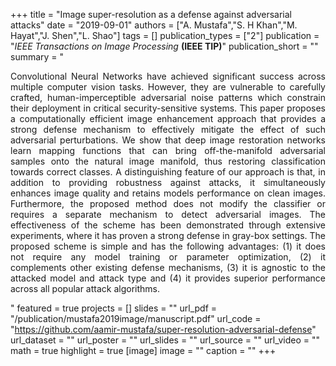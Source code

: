 +++
title = "Image super-resolution as a defense against adversarial attacks"
date = "2019-09-01"
authors = ["A. Mustafa","S. H Khan","M. Hayat","J. Shen","L. Shao"]
tags = []
publication_types = ["2"]
publication = "_IEEE Transactions on Image Processing_ **(IEEE TIP)**"
publication_short = ""
summary = "<p style='text-align: justify;'> Convolutional Neural Networks have achieved significant success across multiple computer vision tasks. However, they are vulnerable to carefully crafted, human-imperceptible adversarial noise patterns which constrain their deployment in critical security-sensitive systems. This paper proposes a computationally efficient image enhancement approach that provides a strong defense mechanism to effectively mitigate the effect of such adversarial perturbations. We show that deep image restoration networks learn mapping functions that can bring off-the-manifold adversarial samples onto the natural image manifold, thus restoring classification towards correct classes. A distinguishing feature of our approach is that, in addition to providing robustness against attacks, it simultaneously enhances image quality and retains models performance on clean images. Furthermore, the proposed method does not modify the classifier or requires a separate mechanism to detect adversarial images. The effectiveness of the scheme has been demonstrated through extensive experiments, where it has proven a strong defense in gray-box settings. The proposed scheme is simple and has the following advantages: (1) it does not require any model training or parameter optimization, (2) it complements other existing defense mechanisms, (3) it is agnostic to the attacked model and attack type and (4) it provides superior performance across all popular attack algorithms. </p>"
featured = true
projects = []
slides = ""
url_pdf = "/publication/mustafa2019image/manuscript.pdf"
url_code = "https://github.com/aamir-mustafa/super-resolution-adversarial-defense"
url_dataset = ""
url_poster = ""
url_slides = ""
url_source = ""
url_video = ""
math = true
highlight = true
[image]
image = ""
caption = ""
+++

